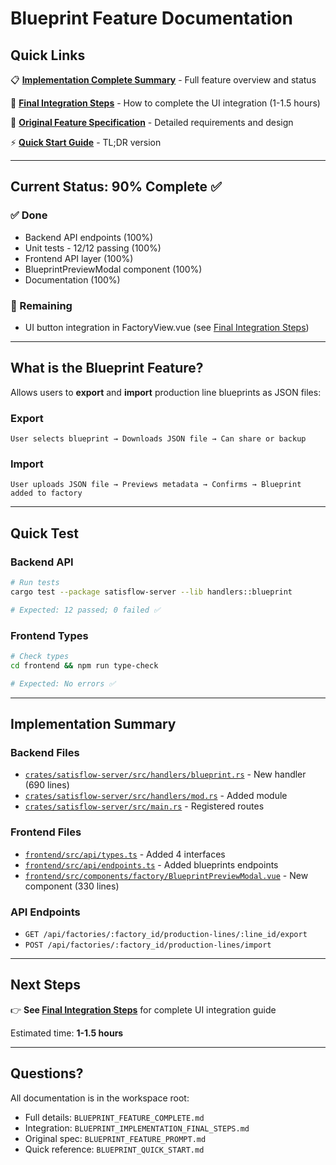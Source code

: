 # Blueprint Feature Documentation

## Quick Links

📋 **[Implementation Complete Summary](BLUEPRINT_FEATURE_COMPLETE.md)** - Full feature overview and status

🚀 **[Final Integration Steps](BLUEPRINT_IMPLEMENTATION_FINAL_STEPS.md)** - How to complete the UI integration (1-1.5 hours)

📖 **[Original Feature Specification](BLUEPRINT_FEATURE_PROMPT.md)** - Detailed requirements and design

⚡ **[Quick Start Guide](BLUEPRINT_QUICK_START.md)** - TL;DR version

---

## Current Status: 90% Complete ✅

### ✅ Done
- Backend API endpoints (100%)
- Unit tests - 12/12 passing (100%)
- Frontend API layer (100%)
- BlueprintPreviewModal component (100%)
- Documentation (100%)

### 🔄 Remaining
- UI button integration in FactoryView.vue (see [Final Integration Steps](BLUEPRINT_IMPLEMENTATION_FINAL_STEPS.md))

---

## What is the Blueprint Feature?

Allows users to **export** and **import** production line blueprints as JSON files:

### Export
```
User selects blueprint → Downloads JSON file → Can share or backup
```

### Import
```
User uploads JSON file → Previews metadata → Confirms → Blueprint added to factory
```

---

## Quick Test

### Backend API
```bash
# Run tests
cargo test --package satisflow-server --lib handlers::blueprint

# Expected: 12 passed; 0 failed ✅
```

### Frontend Types
```bash
# Check types
cd frontend && npm run type-check

# Expected: No errors ✅
```

---

## Implementation Summary

### Backend Files
- [`crates/satisflow-server/src/handlers/blueprint.rs`](crates/satisflow-server/src/handlers/blueprint.rs) - New handler (690 lines)
- [`crates/satisflow-server/src/handlers/mod.rs`](crates/satisflow-server/src/handlers/mod.rs) - Added module
- [`crates/satisflow-server/src/main.rs`](crates/satisflow-server/src/main.rs) - Registered routes

### Frontend Files
- [`frontend/src/api/types.ts`](frontend/src/api/types.ts) - Added 4 interfaces
- [`frontend/src/api/endpoints.ts`](frontend/src/api/endpoints.ts) - Added blueprints endpoints
- [`frontend/src/components/factory/BlueprintPreviewModal.vue`](frontend/src/components/factory/BlueprintPreviewModal.vue) - New component (330 lines)

### API Endpoints
- `GET /api/factories/:factory_id/production-lines/:line_id/export`
- `POST /api/factories/:factory_id/production-lines/import`

---

## Next Steps

👉 **See [Final Integration Steps](BLUEPRINT_IMPLEMENTATION_FINAL_STEPS.md)** for complete UI integration guide

Estimated time: **1-1.5 hours**

---

## Questions?

All documentation is in the workspace root:
- Full details: `BLUEPRINT_FEATURE_COMPLETE.md`
- Integration: `BLUEPRINT_IMPLEMENTATION_FINAL_STEPS.md`
- Original spec: `BLUEPRINT_FEATURE_PROMPT.md`
- Quick reference: `BLUEPRINT_QUICK_START.md`
